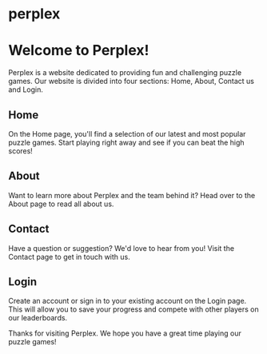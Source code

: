 # perplex
# Welcome to Perplex!

Perplex is a website dedicated to providing fun and challenging puzzle games. Our website is divided into four sections: Home, About, Contact us and Login.

## Home

On the Home page, you'll find a selection of our latest and most popular puzzle games. Start playing right away and see if you can beat the high scores!

## About

Want to learn more about Perplex and the team behind it? Head over to the About page to read all about us.

## Contact

Have a question or suggestion? We'd love to hear from you! Visit the Contact page to get in touch with us.

## Login

Create an account or sign in to your existing account on the Login page. This will allow you to save your progress and compete with other players on our leaderboards.

Thanks for visiting Perplex. We hope you have a great time playing our puzzle games!

